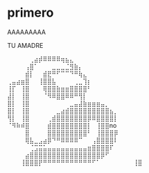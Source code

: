 # primero

AAAAAAAAA


TU AMADRE

⠀⠀⠀⠀⠀⢀⣴⡾⠿⠿⠿⠿⢶⣦⣄⠀⠀⠀⠀⠀⠀⠀⠀⠀⠀
⠀⠀⠀⠀⢠⣿⠁⠀⠀⠀⣀⣀⣀⣈⣻⣷⡄⠀⠀⠀⠀⠀⠀⠀⠀
⠀⠀⠀⠀⣾⡇⠀⠀⣾⣟⠛⠋⠉⠉⠙⠛⢷⣄⠀⠀⠀⠀⠀⠀⠀
⢀⣤⣴⣶⣿⠀⠀⢸⣿⣿⣧⠀⠀⠀⠀⢀⣀⢹⡆⠀⠀⠀⠀⠀⠀
⢸⡏⠀⢸⣿⠀⠀⠀⢿⣿⣿⣷⣶⣶⣿⣿⣿⣿⠃⠀⠀⠀⠀⠀⠀
⣼⡇⠀⢸⣿⠀⠀⠀⠈⠻⠿⣿⣿⠿⠿⠛⢻⡇⠀⠀⠀⠀⠀⠀⠀
⣿⡇⠀⢸⣿⠀⠀⠀⠀⠀⠀⠀⠀⠀⣀⣤⣼⣷⣶⣶⣶⣤⡀⠀⠀
⣿⡇⠀⢸⣿⠀⠀⠀⠀⠀⠀⣀⣴⣾⣿⣿⣿⣿⣿⣿⣿⣿⣿⣦⡀
⢻⡇⠀⢸⣿⠀⠀⠀⠀⢀⣾⣿⣿⣿⣿⣿⣿⣿⡿⠿⣿⣿⣿⣿⡇
⠈⠻⠷⠾⣿⠀⠀⠀⠀⣾⣿⣿⣿⣿⣿⣿⣿⣿⡇⠀⢸⣿⣿no
⠀⠀⠀⠀⣿⠀⠀⠀⠀⣿⣿⣿⣿⣿⣿⣿⣿⣿⠃⠀⢸⣿⣿⣿⡿
⠀⠀⠀⠀⢿⣧⣀⣠⣴⡿⠙⠛⠿⠿⠿⠿⠉⠀⠀⢠⣿⣿⣿⣿⠇
⠀⠀⠀⠀⠀⢈⣩⣭⣥⣤⣤⣤⣤⣤⣤⣤⣤⣤⣶⣿⣿⣿⣿⠏⠀
⠀⠀⠀⠀⣴⣿⣿⣿⣿⣿⣿⣿⣿⣿⣿⣿⣿⣿⣿⣿⣿⡿⠋⠀⠀
⠀⠀⠀⢸⣿⣿⣿⡟⠛⠛⠛⠛⠛⠛⠛⠛⠛⠛⠛⠋⠁⠀⠀⠀⠀
⠀⠀⠀⢸⣿


